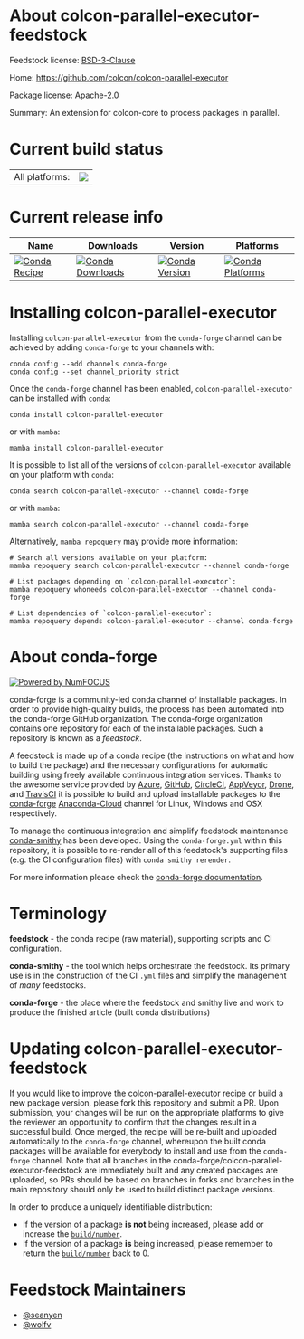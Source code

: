 About colcon-parallel-executor-feedstock
========================================

Feedstock license: [BSD-3-Clause](https://github.com/conda-forge/colcon-parallel-executor-feedstock/blob/main/LICENSE.txt)

Home: https://github.com/colcon/colcon-parallel-executor

Package license: Apache-2.0

Summary: An extension for colcon-core to process packages in parallel.


Current build status
====================


<table><tr><td>All platforms:</td>
    <td>
      <a href="https://dev.azure.com/conda-forge/feedstock-builds/_build/latest?definitionId=8123&branchName=main">
        <img src="https://dev.azure.com/conda-forge/feedstock-builds/_apis/build/status/colcon-parallel-executor-feedstock?branchName=main">
      </a>
    </td>
  </tr>
</table>

Current release info
====================

| Name | Downloads | Version | Platforms |
| --- | --- | --- | --- |
| [![Conda Recipe](https://img.shields.io/badge/recipe-colcon--parallel--executor-green.svg)](https://anaconda.org/conda-forge/colcon-parallel-executor) | [![Conda Downloads](https://img.shields.io/conda/dn/conda-forge/colcon-parallel-executor.svg)](https://anaconda.org/conda-forge/colcon-parallel-executor) | [![Conda Version](https://img.shields.io/conda/vn/conda-forge/colcon-parallel-executor.svg)](https://anaconda.org/conda-forge/colcon-parallel-executor) | [![Conda Platforms](https://img.shields.io/conda/pn/conda-forge/colcon-parallel-executor.svg)](https://anaconda.org/conda-forge/colcon-parallel-executor) |

Installing colcon-parallel-executor
===================================

Installing `colcon-parallel-executor` from the `conda-forge` channel can be achieved by adding `conda-forge` to your channels with:

```
conda config --add channels conda-forge
conda config --set channel_priority strict
```

Once the `conda-forge` channel has been enabled, `colcon-parallel-executor` can be installed with `conda`:

```
conda install colcon-parallel-executor
```

or with `mamba`:

```
mamba install colcon-parallel-executor
```

It is possible to list all of the versions of `colcon-parallel-executor` available on your platform with `conda`:

```
conda search colcon-parallel-executor --channel conda-forge
```

or with `mamba`:

```
mamba search colcon-parallel-executor --channel conda-forge
```

Alternatively, `mamba repoquery` may provide more information:

```
# Search all versions available on your platform:
mamba repoquery search colcon-parallel-executor --channel conda-forge

# List packages depending on `colcon-parallel-executor`:
mamba repoquery whoneeds colcon-parallel-executor --channel conda-forge

# List dependencies of `colcon-parallel-executor`:
mamba repoquery depends colcon-parallel-executor --channel conda-forge
```


About conda-forge
=================

[![Powered by
NumFOCUS](https://img.shields.io/badge/powered%20by-NumFOCUS-orange.svg?style=flat&colorA=E1523D&colorB=007D8A)](https://numfocus.org)

conda-forge is a community-led conda channel of installable packages.
In order to provide high-quality builds, the process has been automated into the
conda-forge GitHub organization. The conda-forge organization contains one repository
for each of the installable packages. Such a repository is known as a *feedstock*.

A feedstock is made up of a conda recipe (the instructions on what and how to build
the package) and the necessary configurations for automatic building using freely
available continuous integration services. Thanks to the awesome service provided by
[Azure](https://azure.microsoft.com/en-us/services/devops/), [GitHub](https://github.com/),
[CircleCI](https://circleci.com/), [AppVeyor](https://www.appveyor.com/),
[Drone](https://cloud.drone.io/welcome), and [TravisCI](https://travis-ci.com/)
it is possible to build and upload installable packages to the
[conda-forge](https://anaconda.org/conda-forge) [Anaconda-Cloud](https://anaconda.org/)
channel for Linux, Windows and OSX respectively.

To manage the continuous integration and simplify feedstock maintenance
[conda-smithy](https://github.com/conda-forge/conda-smithy) has been developed.
Using the ``conda-forge.yml`` within this repository, it is possible to re-render all of
this feedstock's supporting files (e.g. the CI configuration files) with ``conda smithy rerender``.

For more information please check the [conda-forge documentation](https://conda-forge.org/docs/).

Terminology
===========

**feedstock** - the conda recipe (raw material), supporting scripts and CI configuration.

**conda-smithy** - the tool which helps orchestrate the feedstock.
                   Its primary use is in the construction of the CI ``.yml`` files
                   and simplify the management of *many* feedstocks.

**conda-forge** - the place where the feedstock and smithy live and work to
                  produce the finished article (built conda distributions)


Updating colcon-parallel-executor-feedstock
===========================================

If you would like to improve the colcon-parallel-executor recipe or build a new
package version, please fork this repository and submit a PR. Upon submission,
your changes will be run on the appropriate platforms to give the reviewer an
opportunity to confirm that the changes result in a successful build. Once
merged, the recipe will be re-built and uploaded automatically to the
`conda-forge` channel, whereupon the built conda packages will be available for
everybody to install and use from the `conda-forge` channel.
Note that all branches in the conda-forge/colcon-parallel-executor-feedstock are
immediately built and any created packages are uploaded, so PRs should be based
on branches in forks and branches in the main repository should only be used to
build distinct package versions.

In order to produce a uniquely identifiable distribution:
 * If the version of a package **is not** being increased, please add or increase
   the [``build/number``](https://docs.conda.io/projects/conda-build/en/latest/resources/define-metadata.html#build-number-and-string).
 * If the version of a package **is** being increased, please remember to return
   the [``build/number``](https://docs.conda.io/projects/conda-build/en/latest/resources/define-metadata.html#build-number-and-string)
   back to 0.

Feedstock Maintainers
=====================

* [@seanyen](https://github.com/seanyen/)
* [@wolfv](https://github.com/wolfv/)

